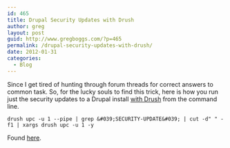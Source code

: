 ```yaml
---
id: 465
title: Drupal Security Updates with Drush
author: greg
layout: post
guid: http://www.gregboggs.com/?p=465
permalink: /drupal-security-updates-with-drush/
date: 2012-01-31
categories:
  - Blog
---
```

Since I get tired of hunting through forum threads for correct answers to common task. So, for the lucky souls to find this trick, here is how you run just the security updates to a Drupal install [with Drush][1] from the command line.

`drush upc -u 1 --pipe | grep &#039;SECURITY-UPDATE&#039; | cut -d" " -f1 | xargs drush upc -u 1 -y`

Found [here][2].

 [1]: http://drupal.org/project/drush
 [2]: http://drupal.org/node/823146